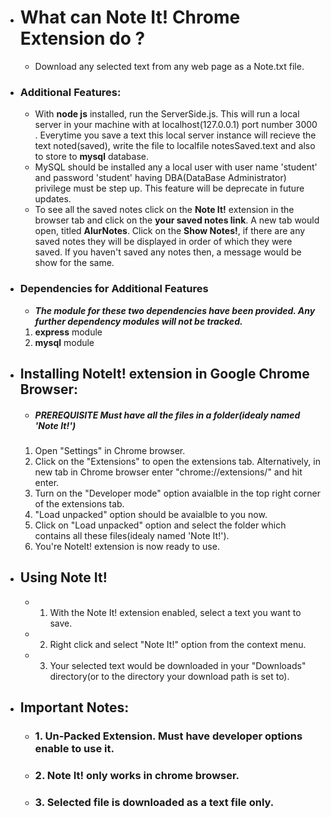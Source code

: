 * # **What can Note It! Chrome Extension do ?**
    * Download any selected text from any web page as a Note.txt file.

* ### Additional Features: 
	* With **node js** installed, run the ServerSide.js. This will run a local server in your machine with at localhost(127.0.0.1) port number 3000 . Everytime you save a text this local server instance will recieve the text noted(saved), write the file to localfile notesSaved.text and also to store to **mysql** database. 
	* MySQL should be installed any a local user with user name 'student' and password 'student' having DBA(DataBase Administrator) privilege must be step up. This feature will be deprecate in future updates.
	* To see all the saved notes click on the **Note It!** extension in the browser tab and click on the **your saved notes link**. A new tab would open, titled **AlurNotes**. Click on the **Show Notes!**, if there are any saved notes they will be displayed in order of which they were saved. If you haven't saved any notes then, a message would be show for the same.

* ###  Dependencies for Additional Features  
	* **_The module for these two dependencies have been provided. Any further dependency modules will not be tracked._**
	1. **express** module
	2. **mysql** module

* ## Installing NoteIt! extension in Google Chrome Browser:
	* #####	*PREREQUISITE* Must have all the files in a folder(idealy named 'Note It!')
	 1. Open "Settings" in Chrome browser.
	 2. Click on the "Extensions" to open the extensions tab. Alternatively, in new tab in Chrome browser enter "chrome://extensions/" and hit enter.
	 3. Turn on the "Developer mode" option avaialble in the top right corner of the extensions tab.
	 4. "Load unpacked" option should be avaialble to you now.
	 5. Click on "Load unpacked" option and select the folder which contains all these files(idealy named 'Note It!').
	 6. You're NoteIt! extension is now ready to use.


*	## Using Note It!
	* 1. With the Note It! extension enabled, select a text you want to save.
	* 2. Right click and select "Note It!" option from the context menu.
	* 3. Your selected text would be downloaded in your "Downloads" directory(or to the directory your download path is set to).
	
* ## Important Notes:
	* ### 1. Un-Packed Extension. Must have developer options enable to use it.
	* ### 2. Note It! only works in chrome browser.
	* ### 3. Selected file is downloaded as a text file only.